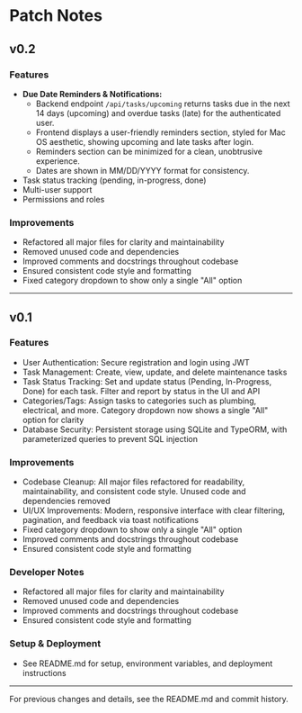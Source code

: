 # Patch Notes

## v0.2

### Features
- **Due Date Reminders & Notifications:**
	- Backend endpoint `/api/tasks/upcoming` returns tasks due in the next 14 days (upcoming) and overdue tasks (late) for the authenticated user.
	- Frontend displays a user-friendly reminders section, styled for Mac OS aesthetic, showing upcoming and late tasks after login.
	- Reminders section can be minimized for a clean, unobtrusive experience.
	- Dates are shown in MM/DD/YYYY format for consistency.
- Task status tracking (pending, in-progress, done)
- Multi-user support
- Permissions and roles

### Improvements
- Refactored all major files for clarity and maintainability
- Removed unused code and dependencies
- Improved comments and docstrings throughout codebase
- Ensured consistent code style and formatting
- Fixed category dropdown to show only a single "All" option

---

## v0.1

### Features
- User Authentication: Secure registration and login using JWT
- Task Management: Create, view, update, and delete maintenance tasks
- Task Status Tracking: Set and update status (Pending, In-Progress, Done) for each task. Filter and report by status in the UI and API
- Categories/Tags: Assign tasks to categories such as plumbing, electrical, and more. Category dropdown now shows a single "All" option for clarity
- Database Security: Persistent storage using SQLite and TypeORM, with parameterized queries to prevent SQL injection

### Improvements
- Codebase Cleanup: All major files refactored for readability, maintainability, and consistent code style. Unused code and dependencies removed
- UI/UX Improvements: Modern, responsive interface with clear filtering, pagination, and feedback via toast notifications
- Fixed category dropdown to show only a single "All" option
- Improved comments and docstrings throughout codebase
- Ensured consistent code style and formatting

### Developer Notes
- Refactored all major files for clarity and maintainability
- Removed unused code and dependencies
- Improved comments and docstrings throughout codebase
- Ensured consistent code style and formatting

### Setup & Deployment
- See README.md for setup, environment variables, and deployment instructions

---

For previous changes and details, see the README.md and commit history.
